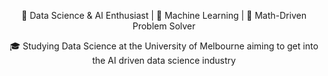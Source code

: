 <p align="center">🚀 Data Science & AI Enthusiast | 🧠 Machine Learning | 🧮 Math-Driven Problem Solver</p>
<p align="center">🎓 Studying Data Science at the University of Melbourne aiming to get into the AI driven data science industry

